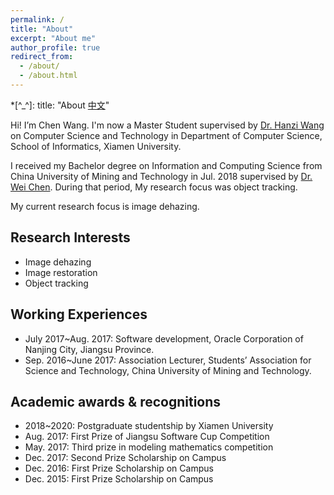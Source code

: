 ```yaml
---
permalink: /
title: "About"
excerpt: "About me"
author_profile: true
redirect_from:
  - /about/
  - /about.html
---
```


*[^_^]: title: "About [中文](http://runqingchen.rexking6.top/about_cn)"

Hi! I’m Chen Wang. I'm now a Master Student supervised by [Dr. Hanzi Wang](http://pami.xmu.edu.cn/hanzi) on Computer Science and Technology in Department of Computer Science, School of Informatics, Xiamen University. 

I received my Bachelor degree on Information and Computing Science from China University of Mining and Technology in Jul. 2018 supervised by [Dr. Wei Chen](https://www.researchgate.net/scientific-contributions/2123726547_Wei_Chen). During that period, My research focus was object tracking.

My current research focus is image dehazing. 

## Research Interests

* Image dehazing
* Image restoration
* Object tracking

## Working Experiences

* July 2017\~Aug. 2017: Software development, Oracle Corporation of Nanjing City, Jiangsu Province.
* Sep. 2016\~June 2017: Association Lecturer, Students’ Association for Science and Technology, China University of Mining and Technology.
 
## Academic awards & recognitions

* 2018\~2020: Postgraduate studentship by Xiamen University
* Aug. 2017: First Prize of Jiangsu Software Cup Competition
* May. 2017: Third prize in modeling mathematics competition
* Dec. 2017: Second Prize Scholarship on Campus
* Dec. 2016: First Prize Scholarship on Campus
* Dec. 2015: First Prize Scholarship on Campus
